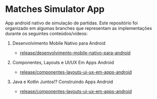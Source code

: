 # Matches Simulator App
App android nativo de simulação de partidas. Este repositório foi organizado em algumas branches que representam as implementações durante os seguintes conteúdos/vídeos:
1. Desenvolvimento Mobile Nativo para Android
      - [release/desenvolvimento-mobile-nativo-para-android](https://github.com/PabloGarcia48/SantanderBootcamp/tree/release/desenvolvimento-mobile-nativo-para-android/4_Desenvol_mobile_nativo)

2. Componentes, Layouts e UI/UX Em Apps Android
      - [release/componentes-layouts-ui-ux-em-apps-android](https://github.com/PabloGarcia48/SantanderBootcamp/tree/release/componentes-layouts-ui-ux-em-apps-android/4_Desenvol_mobile_nativo)

3. Java e Kotlin Juntos!? Construindo Apps Android
      - [release/componentes-layouts-ui-ux-em-apps-android](https://github.com/PabloGarcia48/SantanderBootcamp/tree/release/componentes-layouts-ui-ux-em-apps-android/4_Desenvol_mobile_nativo)
